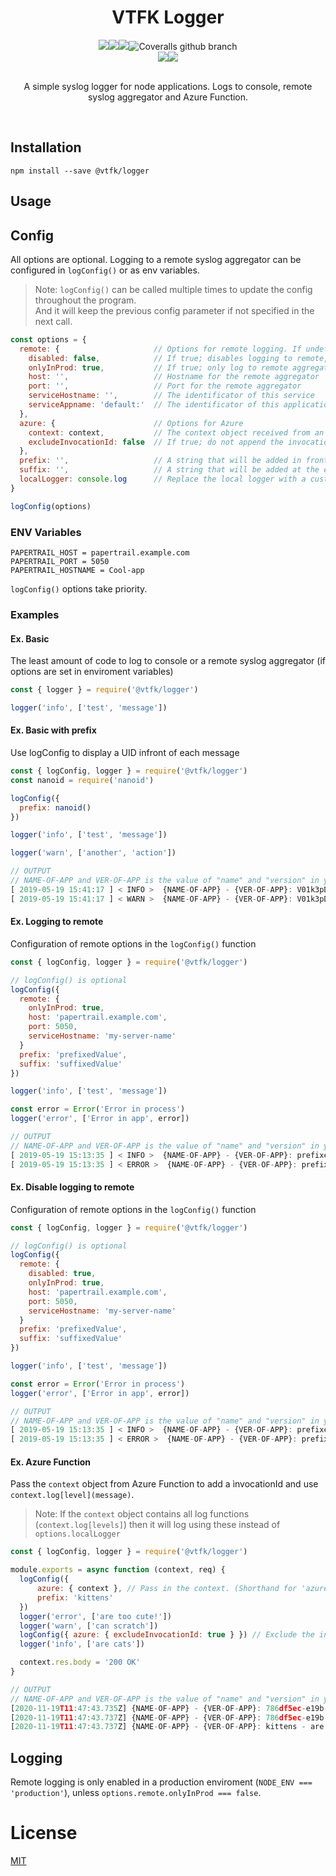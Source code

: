 <h1 align=center >VTFK Logger</h1>
<div align="center">
  <img src="https://img.shields.io/github/workflow/status/vtfk/node-shared-logger/Tests?label=Tests&style=for-the-badge"/><img src="https://img.shields.io/github/workflow/status/vtfk/node-shared-logger/Publish?label=Publish&style=for-the-badge"/><img src="https://img.shields.io/npm/v/@vtfk/logger?style=for-the-badge&color=success"/><img alt="Coveralls github branch" src="https://img.shields.io/coveralls/github/vtfk/node-shared-logger/master?style=for-the-badge">
</div>
<div align="center">
  <a href="https://github.com/vtfk/node-shared-logger"><img src="https://img.shields.io/static/v1?logo=github&label=&message=GITHUB&color=black&style=for-the-badge"/></a><a href="https://www.npmjs.com/package/@vtfk/logger"><img src="https://img.shields.io/static/v1?logo=npm&label=&message=NPM&color=red&style=for-the-badge"/></a>
</div>

<br>
<p align=center >A simple syslog logger for node applications. Logs to console, remote syslog aggregator and Azure Function.</p>
<br>

## Installation

`npm install --save @vtfk/logger`

## Usage

## Config
All options are optional. Logging to a remote syslog aggregator can be configured in `logConfig()` or as env variables.

> Note: `logConfig()` can be called multiple times to update the config throughout the program.  
  And it will keep the previous config parameter if not specified in the next call.

```js
const options = {
  remote: {                     // Options for remote logging. If undefined; disables remote logging
    disabled: false,            // If true; disables logging to remote, even if remote config is set
    onlyInProd: true,           // If true; only log to remote aggregator when NODE_ENV === 'production'
    host: '',                   // Hostname for the remote aggregator
    port: '',                   // Port for the remote aggregator
    serviceHostname: '',        // The identificator of this service
    serviceAppname: 'default:'  // The identificator of this application (defaults to "default:" for consistency with Winston)
  },
  azure: {                      // Options for Azure
    context: context,           // The context object received from an Azure Function (see example further down)
    excludeInvocationId: false  // If true; do not append the invocationId from the context object
  },
  prefix: '',                   // A string that will be added in front of each log message (ex. UID for each run)
  suffix: '',                   // A string that will be added at the end of each log message
  localLogger: console.log      // Replace the local logger with a custom function (Default: console.log)
}

logConfig(options)
```


### ENV Variables
```
PAPERTRAIL_HOST = papertrail.example.com
PAPERTRAIL_PORT = 5050
PAPERTRAIL_HOSTNAME = Cool-app
```
`logConfig()` options take priority.

### Examples
#### Ex. Basic
The least amount of code to log to console or a remote syslog aggregator (if options are set in enviroment variables)
```js
const { logger } = require('@vtfk/logger')

logger('info', ['test', 'message'])
```

#### Ex. Basic with prefix
Use logConfig to display a UID infront of each message
```js
const { logConfig, logger } = require('@vtfk/logger')
const nanoid = require('nanoid')

logConfig({
  prefix: nanoid()
})

logger('info', ['test', 'message'])

logger('warn', ['another', 'action'])

// OUTPUT 
// NAME-OF-APP and VER-OF-APP is the value of "name" and "version" in your package.json
[ 2019-05-19 15:41:17 ] < INFO >  {NAME-OF-APP} - {VER-OF-APP}: V01k3pDpHCBkAHPyCvOOl - test - message
[ 2019-05-19 15:41:17 ] < WARN >  {NAME-OF-APP} - {VER-OF-APP}: V01k3pDpHCBkAHPyCvOOl - another - action
```

#### Ex. Logging to remote
Configuration of remote options in the `logConfig()` function
```js
const { logConfig, logger } = require('@vtfk/logger')

// logConfig() is optional
logConfig({
  remote: {
    onlyInProd: true,
    host: 'papertrail.example.com',
    port: 5050,
    serviceHostname: 'my-server-name'
  }
  prefix: 'prefixedValue',
  suffix: 'suffixedValue'
})

logger('info', ['test', 'message'])

const error = Error('Error in process')
logger('error', ['Error in app', error])

// OUTPUT
// NAME-OF-APP and VER-OF-APP is the value of "name" and "version" in your package.json
[ 2019-05-19 15:13:35 ] < INFO >  {NAME-OF-APP} - {VER-OF-APP}: prefixedValue - test - message - suffixedValue
[ 2019-05-19 15:13:35 ] < ERROR >  {NAME-OF-APP} - {VER-OF-APP}: prefixedValue - Error in app - Error: Error in process - suffixedValue
```

#### Ex. Disable logging to remote
Configuration of remote options in the `logConfig()` function
```js
const { logConfig, logger } = require('@vtfk/logger')

// logConfig() is optional
logConfig({
  remote: {
    disabled: true,
    onlyInProd: true,
    host: 'papertrail.example.com',
    port: 5050,
    serviceHostname: 'my-server-name'
  }
  prefix: 'prefixedValue',
  suffix: 'suffixedValue'
})

logger('info', ['test', 'message'])

const error = Error('Error in process')
logger('error', ['Error in app', error])

// OUTPUT
// NAME-OF-APP and VER-OF-APP is the value of "name" and "version" in your package.json
[ 2019-05-19 15:13:35 ] < INFO >  {NAME-OF-APP} - {VER-OF-APP}: prefixedValue - test - message - suffixedValue
[ 2019-05-19 15:13:35 ] < ERROR >  {NAME-OF-APP} - {VER-OF-APP}: prefixedValue - Error in app - Error: Error in process - suffixedValue
```

#### Ex. Azure Function
Pass the `context` object from Azure Function to add a ìnvocationId and use `context.log[level](message)`.
> Note: If the `context` object contains all log functions (`context.log[levels]`) then it will log using these instead of `options.localLogger`
```js
const { logConfig, logger } = require('@vtfk/logger')

module.exports = async function (context, req) {
  logConfig({
      azure: { context }, // Pass in the context. (Shorthand for 'azure: { context: context }' )
      prefix: 'kittens'
  })
  logger('error', ['are too cute!'])
  logger('warn', ['can scratch'])
  logConfig({ azure: { excludeInvocationId: true } }) // Exclude the invocationId from now on
  logger('info', ['are cats'])

  context.res.body = '200 OK'
}

// OUTPUT 
// NAME-OF-APP and VER-OF-APP is the value of "name" and "version" in your package.json
[2020-11-19T11:47:43.735Z] {NAME-OF-APP} - {VER-OF-APP}: 786df5ec-e19b-4f94-a65f-b86eed8df405 - kittens - are too cute!
[2020-11-19T11:47:43.737Z] {NAME-OF-APP} - {VER-OF-APP}: 786df5ec-e19b-4f94-a65f-b86eed8df405 - kittens - can scratch
[2020-11-19T11:47:43.737Z] {NAME-OF-APP} - {VER-OF-APP}: kittens - are cats // invocationId is now excluded
```

## Logging
Remote logging is only enabled in a production enviroment (`NODE_ENV === 'production'`), unless `options.remote.onlyInProd === false`.

# License

[MIT](LICENSE)
